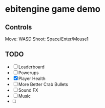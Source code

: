 # ebitengine game demo

## Controls

Move: WASD
Shoot: Space/Enter/Mouse1

## TODO

- [ ] Leaderboard
- [ ] Powerups
- [x] Player Health
- [ ] More Better Crab Bullets
- [ ] Sound FX
- [ ] Music
- [ ] 